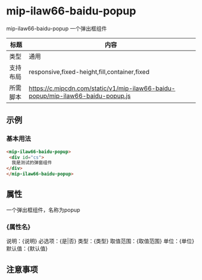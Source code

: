 # mip-ilaw66-baidu-popup

mip-ilaw66-baidu-popup
一个弹出框组件

标题|内容
----|----
类型|通用
支持布局|responsive,fixed-height,fill,container,fixed
所需脚本|https://c.mipcdn.com/static/v1/mip-ilaw66-baidu-popup/mip-ilaw66-baidu-popup.js

## 示例

### 基本用法
```html
<mip-ilaw66-baidu-popup>
 <div id="cs">
  我是测试的弹窗组件
</div>
</mip-ilaw66-baidu-popup>
```

## 属性
一个弹出框组件，名称为popup
### {属性名}

说明：{说明}
必选项：{是|否}
类型：{类型}
取值范围：{取值范围}
单位：{单位}
默认值：{默认值}

## 注意事项

